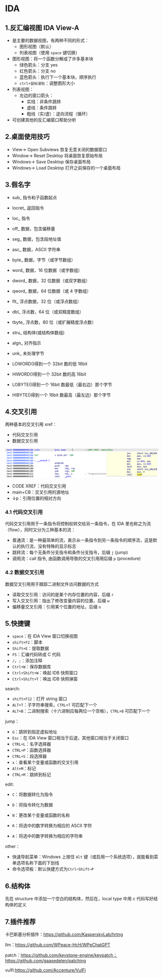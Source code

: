 # IDA

## 1.反汇编视图 IDA View-A

* 是主要的数据视图，有两种不同的形式：
  * 图形视图（默认）
  * 列表视图（使用 `space` 键切换） 
* 图形视图：将一个函数分解成了许多基本块
  * 绿色箭头：分支 yes
  * 红色箭头：分支 no
  * 蓝色箭头：执行下一个基本块，顺序执行
  * `ctrl+鼠标滚轮`：调整图形大小
* 列表视图：
  * 左边的窗口箭头：
    * 实线：非条件跳转
    * 虚线：条件跳转
    * 粗线（实/虚）：逆向流程（循环）
* 可创建其他的反汇编窗口帮助分析



## 2.桌面使用技巧

* View-> Open Subviews 恢复无意关闭的数据窗口
* Window-> Reset Desktop 将桌面恢复原始布局
* Windows-> Save Desktop 保存桌面布局
* Windows-> Load Desktop 打开之前保存的一个桌面布局



## 3.假名字

- sub_ 指令和子函数起点
- locret_ 返回指令 
- loc_ 指令
- off_ 数据，包含偏移量
- seg_ 数据，包含段地址值
- asc_ 数据，ASCII 字符串
- byte_ 数据，字节（或字节数组）
- word_ 数据，16 位数据（或字数组）
- dword_ 数据，32 位数据（或双字数组）
- qword_ 数据，64 位数据（或 4 字数组）
- flt_ 浮点数据，32 位（或浮点数组）
- dbl_ 浮点数，64 位（或双精度数组）
- tbyte_ 浮点数，80 位（或扩展精度浮点数）
- stru_ 结构体(或结构体数组)
- algn_ 对齐指示
- unk_ 未处理字节

- LOWORD()得到一个 32bit 数的低 16bit 
- HIWORD()得到一个 32bit 数的高 16bit
- LOBYTE()得到一个 16bit 数最低（最右边）那个字节
- HIBYTE()得到一个 16bit 数最高（最左边）那个字节



## 4.交叉引用

两种基本的交叉引用 xref：

* 代码交叉引用
* 数据交叉引用

![image-20240822194232980](./assets/IDA/image-20240822194232980.png)

* CODE XREF：代码交叉引用
* main+CB：交叉引用的源地址
* ↓p：引用位置的相对方向

### 4.1 代码交叉引用

代码交叉引用用于一条指令将控制权转交给另一条指令，在 IDA 里也称之为流（flow），同时又分为三种基本的流：

* 普通流：是一种最简单的流，表示从一条指令到另一条指令的顺序流，这是默认的执行流，没有特殊的显示标志
* 跳转流：每个无条件分支指令和条件分支指令，后缀 `j` (jump)
* 调用流：call 指令, 由函数调用导致的交叉引用用后缀 `p` (procedure)

### 4.2 数据交叉引用

数据交叉引用用于跟踪二进制文件访问数据的方式

* 读取交叉引用：访问的是某个内存位置的内容，后缀 `r`
* 写入交叉引用：指出了修改变量内容的位置，后缀 `w`
* 偏移量交叉引用：引用某个位置的地址，后缀 `o`



## 5.快捷键

* `space`：在 IDA View 窗口切换视图
* `shift+F2`：脚本
* `Shift+E`：提取数据
* `F5`：汇编代码转成 C 代码
* `/`，`;`：添加注释
* `Ctrl+W`：保存数据库
* `Ctrl+Shift+W`：唤起 IDB 快照窗口
* `Ctrl+Shift+T`：唤出 IDB 快照弹窗

search:

* `shift+F12`：打开 string 窗口
* `ALT+T`：子字符串搜索，`CTRL+T` 可匹配下一个
* `ALT+B`：二进制搜索（十六进制应每两位一个空格），`CTRL+B` 可匹配下一个

jump：

* `G`：跳转到指定虚拟地址
* `Esc`：在 IDA View 窗口相当于后退，其他窗口相当于关闭窗口
* `CTRL+L`：名字选择器
* `CTRL+P`：函数选择器
* `CTRL+S`：段选择器
* `x`：查看某个变量或函数的交叉引用
* `Alt+M`：标记
* `CTRL+M`：跳转到标记

edit:

* `C`：将数据转化为指令

* `D`：将指令转化为数据

* `N`：更改某个变量或函数的名称

* `R`：将选中的数字转换为相应的 ASCII 字符

* `A`：将选中的数字转换为相应的字符串

other：

* 快速导航菜单：Windows 上按住 `Alt` 键（或启用一个系统选项），就能看到菜单选项名称下面的下划线
* 命令选项板：默认快捷方式为`Ctrl`–`Shift`–`P`



## 6.结构体

先在 structure 中添加一个空白的结构体，然后在，local type 中用 c 代码写好结构体的定义



## 7.插件推荐

卡巴斯基分析插件：https://github.com/KasperskyLab/hrtng

llm：https://github.com/WPeace-HcH/WPeChatGPT

patch：https://github.com/keystone-engine/keypatch；https://github.com/gaasedelen/patching

vulfi:https://github.com/Accenture/VulFi